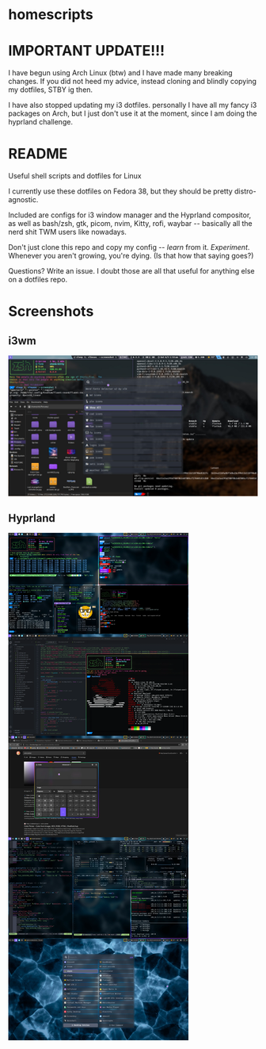 # homescripts

# IMPORTANT UPDATE!!!

I have begun using Arch Linux (btw) and I have made many breaking changes. If you did not heed my advice, instead cloning and blindly copying my dotfiles, STBY ig then.

I have also stopped updating my i3 dotfiles. personally I have all my fancy i3 packages on Arch, but I just don't use it at the moment, since I am doing the hyprland challenge.

# README

Useful shell scripts and dotfiles for Linux

I currently use these dotfiles on Fedora 38, but they should be pretty distro-agnostic.

Included are configs for i3 window manager and the Hyprland compositor, as well as bash/zsh, gtk, picom, nvim, Kitty, rofi, waybar -- basically all the nerd shit TWM users like nowadays.

Don't just clone this repo and copy my config -- *learn* from it. *Experiment*. Whenever you aren't growing, you're dying. (Is that how that saying goes?)

Questions? Write an issue. I doubt those are all that useful for anything else on a dotfiles repo.

# Screenshots

## i3wm
![i3wm](pics/i3.jpg)

## Hyprland
![hyprland](pics/hypr.webp)
